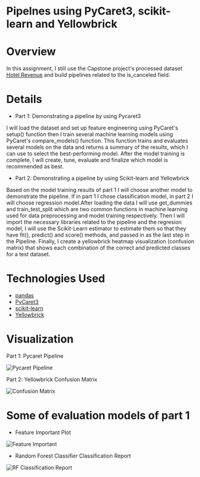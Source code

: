 # Pipelnes using PyCaret3, scikit-learn and Yellowbrick

# Overview
In this assignment, I still use the Capstone project's processed dataset [Hotel Revenue](https://www.kaggle.com/datasets/govindkrishnadas/hotel-revenue) and build pipelines related to the is_canceled field.

# Details
* Part 1: Demonstrating a pipeline by using Pycaret3

I will load the dataset and set up feature engineering using PyCaret's setup() function then I train several machine learning models using PyCaret's compare_models() function. This function trains and evaluates several models on the data and returns a summary of the results, which I can use to select the best-performing model. After the model training is complete, I will create, tune, evaluate and finalize which model is recommended as best.

* Part 2: Demonstrating a pipeline by using Scikit-learn and Yellowbrick

Based on the model training results of part 1 I will choose another model to demonstrate the pipeline. If in part 1 I chose classification model, in part 2 I will choose regression model.After loading the data I will use get_dummies and train_test_split which are two common functions in machine learning used for data preprocessing and model training respectively. Then I will import the necessary libraries related to the pipeline and the regresion model, I will use the Scikit-Learn estimator to estimate them so that they have fit(), predict() and score() methods, and passed in as the last step in the Pipeline. Finally, I create a yellowbrick heatmap visualization (confusion matrix) that shows each combination of the correct and predicted classes for a test dataset.

# Technologies Used
* [pandas](https://pypi.org/project/pandas/)
* [PyCaret3](https://pycaret.org)
* [scikit-learn](https://scikit-learn.org/stable/index.html)
* [Yellowbrick](https://www.scikit-yb.org/en/latest/index.html)

# Visualization
Part 1: Pycaret Pipeline

![Pycaret Pipeline](https://user-images.githubusercontent.com/122539964/232178699-720c3df3-3144-41cb-9a9e-fa9fb1bed344.png)

Part 2: Yellowbrick Confusion Matrix

![Confusion Matrix](https://user-images.githubusercontent.com/122539964/232178755-3b08c869-7dc2-4e17-b8b1-0bcd0c3d6bbc.png)

# Some of evaluation models of part 1
* Feature Important Plot

![Feature Important](https://user-images.githubusercontent.com/122539964/232178832-0d6f1316-2aa9-420b-8d0d-0d966312d371.png)

* Random Forest Classifier Classification Report

![RF Classification Report](https://user-images.githubusercontent.com/122539964/232178842-a7910acb-c233-4698-a4fb-eb833bccfdbf.png)
